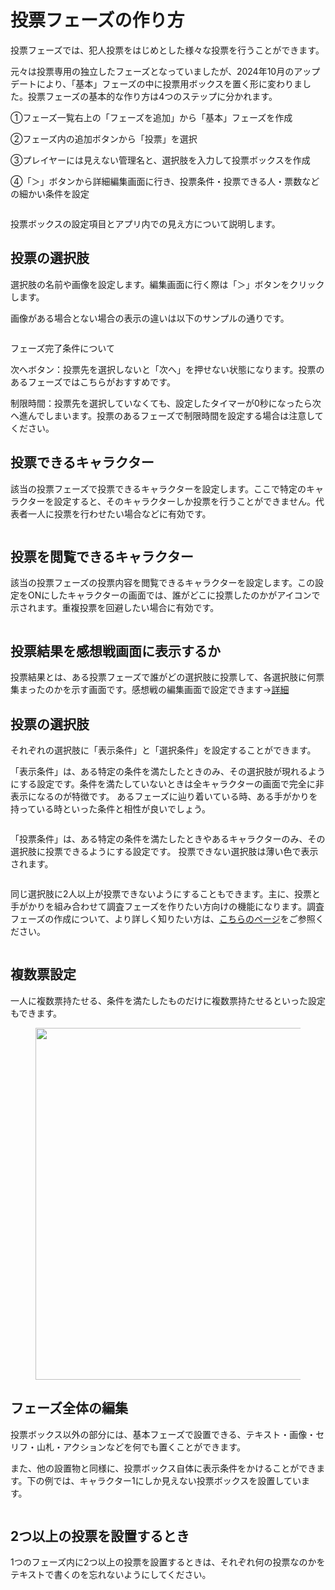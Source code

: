 # 投票フェーズの作り方

投票フェーズでは、犯人投票をはじめとした様々な投票を行うことができます。&#x20;

元々は投票専用の独立したフェーズとなっていましたが、2024年10月のアップデートにより、「基本」フェーズの中に投票用ボックスを置く形に変わりました。投票フェーズの基本的な作り方は4つのステップに分かれます。



①フェーズ一覧右上の「フェーズを追加」から「基本」フェーズを作成

②フェーズ内の追加ボタンから「投票」を選択

③プレイヤーには見えない管理名と、選択肢を入力して投票ボックスを作成

④「＞」ボタンから詳細編集画面に行き、投票条件・投票できる人・票数などの細かい条件を設定

<figure><img src="../../.gitbook/assets/image (158).png" alt=""><figcaption></figcaption></figure>



投票ボックスの設定項目とアプリ内での見え方について説明します。

## 投票の選択肢

選択肢の名前や画像を設定します。編集画面に行く際は「＞」ボタンをクリックします。

画像がある場合とない場合の表示の違いは以下のサンプルの通りです。

<figure><img src="../../.gitbook/assets/image (122).png" alt=""><figcaption></figcaption></figure>

フェーズ完了条件について

次へボタン：投票先を選択しないと「次へ」を押せない状態になります。投票のあるフェーズではこちらがおすすめです。

制限時間：投票先を選択していなくても、設定したタイマーが0秒になったら次へ進んでしまいます。投票のあるフェーズで制限時間を設定する場合は注意してください。



## 投票できるキャラクター

該当の投票フェーズで投票できるキャラクターを設定します。ここで特定のキャラクターを設定すると、そのキャラクターしか投票を行うことができません。代表者一人に投票を行わせたい場合などに有効です。

<figure><img src="../../.gitbook/assets/image (121).png" alt=""><figcaption></figcaption></figure>



## 投票を閲覧できるキャラクター

該当の投票フェーズの投票内容を閲覧できるキャラクターを設定します。この設定をONにしたキャラクターの画面では、誰がどこに投票したのかがアイコンで示されます。重複投票を回避したい場合に有効です。

<figure><img src="../../.gitbook/assets/image (120).png" alt=""><figcaption></figcaption></figure>





## 投票結果を感想戦画面に表示するか

投票結果とは、ある投票フェーズで誰がどの選択肢に投票して、各選択肢に何票集まったのかを示す画面です。感想戦の編集画面で設定できます→[詳細](../result.md#wo)



## 投票の選択肢

それぞれの選択肢に「表示条件」と「選択条件」を設定することができます。

「表示条件」は、ある特定の条件を満たしたときのみ、その選択肢が現れるようにする設定です。条件を満たしていないときは全キャラクターの画面で完全に非表示になるのが特徴です。 あるフェーズに辿り着いている時、ある手がかりを持っている時といった条件と相性が良いでしょう。

<figure><img src="../../.gitbook/assets/image (124).png" alt=""><figcaption></figcaption></figure>



「投票条件」は、ある特定の条件を満たしたときやあるキャラクターのみ、その選択肢に投票できるようにする設定です。 投票できない選択肢は薄い色で表示されます。

<figure><img src="../../.gitbook/assets/image (125).png" alt=""><figcaption></figcaption></figure>



同じ選択肢に2人以上が投票できないようにすることもできます。主に、投票と手がかりを組み合わせて調査フェーズを作りたい方向けの機能になります。調査フェーズの作成について、より詳しく知りたい方は、[こちらのページ](../../advanced/investigation.md)をご参照ください。

<figure><img src="../../.gitbook/assets/image (126).png" alt=""><figcaption></figcaption></figure>



## 複数票設定

一人に複数票持たせる、条件を満たしたものだけに複数票持たせるといった設定もできます。

<figure><img src="../../.gitbook/assets/image (132).png" alt="" width="563"><figcaption></figcaption></figure>



## フェーズ全体の編集

投票ボックス以外の部分には、基本フェーズで設置できる、テキスト・画像・セリフ・山札・アクションなどを何でも置くことができます。

また、他の設置物と同様に、投票ボックス自体に表示条件をかけることができます。下の例では、キャラクター1にしか見えない投票ボックスを設置しています。

<figure><img src="../../.gitbook/assets/image (159).png" alt=""><figcaption></figcaption></figure>



## 2つ以上の投票を設置するとき

1つのフェーズ内に2つ以上の投票を設置するときは、それぞれ何の投票なのかをテキストで書くのを忘れないようにしてください。

<figure><img src="../../.gitbook/assets/image (160).png" alt=""><figcaption></figcaption></figure>



